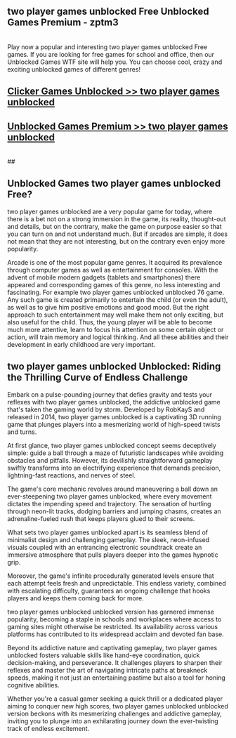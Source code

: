 ## two player games unblocked Free Unblocked Games Premium - zptm3 <br>
<br>
Play now a popular and interesting two player games unblocked Free games. If you are looking for free games for school and office, then our Unblocked Games WTF site will help you. You can choose cool, crazy and exciting unblocked games of different genres!


##  [Clicker Games Unblocked >> two player games unblocked](http://freeplayer.one?title=two_player_games_unblocked&ref=04)

##  [Unblocked Games Premium >> two player games unblocked](http://freeplayer.one?title=two_player_games_unblocked&ref=04)
  <br>
  ##



## Unblocked Games two player games unblocked Free?

two player games unblocked are a very popular game for today, where there is a bet not on a strong immersion in the game, its reality, thought-out and details, but on the contrary, make the game on purpose easier so that you can turn on and not understand much. But if arcades are simple, it does not mean that they are not interesting, but on the contrary even enjoy more popularity.

Arcade is one of the most popular game genres. It acquired its prevalence through computer games as well as entertainment for consoles. With the advent of mobile modern gadgets (tablets and smartphones) there appeared and corresponding games of this genre, no less interesting and fascinating. For example two player games unblocked unblocked 76 game. Any such game is created primarily to entertain the child (or even the adult), as well as to give him positive emotions and good mood. But the right approach to such entertainment may well make them not only exciting, but also useful for the child. Thus, the young player will be able to become much more attentive, learn to focus his attention on some certain object or action, will train memory and logical thinking. And all these abilities and their development in early childhood are very important.

##  two player games unblocked Unblocked: Riding the Thrilling Curve of Endless Challenge

Embark on a pulse-pounding journey that defies gravity and tests your reflexes with two player games unblocked, the addictive unblocked game that's taken the gaming world by storm. Developed by RobKayS and released in 2014, two player games unblocked is a captivating 3D running game that plunges players into a mesmerizing world of high-speed twists and turns.

At first glance, two player games unblocked concept seems deceptively simple: guide a ball through a maze of futuristic landscapes while avoiding obstacles and pitfalls. However, its devilishly straightforward gameplay swiftly transforms into an electrifying experience that demands precision, lightning-fast reactions, and nerves of steel.

The game's core mechanic revolves around maneuvering a ball down an ever-steepening two player games unblocked, where every movement dictates the impending speed and trajectory. The sensation of hurtling through neon-lit tracks, dodging barriers and jumping chasms, creates an adrenaline-fueled rush that keeps players glued to their screens.

What sets two player games unblocked apart is its seamless blend of minimalist design and challenging gameplay. The sleek, neon-infused visuals coupled with an entrancing electronic soundtrack create an immersive atmosphere that pulls players deeper into the games hypnotic grip.

Moreover, the game's infinite procedurally generated levels ensure that each attempt feels fresh and unpredictable. This endless variety, combined with escalating difficulty, guarantees an ongoing challenge that hooks players and keeps them coming back for more.

two player games unblocked unblocked version has garnered immense popularity, becoming a staple in schools and workplaces where access to gaming sites might otherwise be restricted. Its availability across various platforms has contributed to its widespread acclaim and devoted fan base.

Beyond its addictive nature and captivating gameplay, two player games unblocked fosters valuable skills like hand-eye coordination, quick decision-making, and perseverance. It challenges players to sharpen their reflexes and master the art of navigating intricate paths at breakneck speeds, making it not just an entertaining pastime but also a tool for honing cognitive abilities.

Whether you're a casual gamer seeking a quick thrill or a dedicated player aiming to conquer new high scores, two player games unblocked unblocked version beckons with its mesmerizing challenges and addictive gameplay, inviting you to plunge into an exhilarating journey down the ever-twisting track of endless excitement.